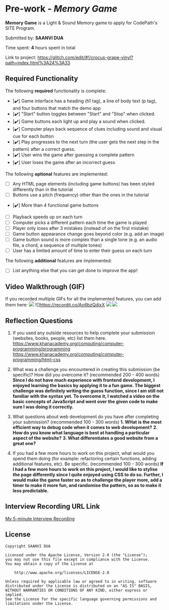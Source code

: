 # Pre-work - *Memory Game*

**Memory Game** is a Light & Sound Memory game to apply for CodePath's SITE Program. 

Submitted by: **SAANVI DUA**

Time spent: **4** hours spent in total

Link to project: https://glitch.com/edit/#!/crocus-grape-vinyl?path=index.html%3A24%3A33

## Required Functionality

The following **required** functionality is complete:

* [✔️] Game interface has a heading (h1 tag), a line of body text (p tag), and four buttons that match the demo app
* [✔️] "Start" button toggles between "Start" and "Stop" when clicked. 
* [✔️] Game buttons each light up and play a sound when clicked. 
* [✔️] Computer plays back sequence of clues including sound and visual cue for each button
* [✔️] Play progresses to the next turn (the user gets the next step in the pattern) after a correct guess. 
* [✔️] User wins the game after guessing a complete pattern
* [✔️] User loses the game after an incorrect guess

The following **optional** features are implemented:

* [ ] Any HTML page elements (including game buttons) has been styled differently than in the tutorial
* [ ] Buttons use a pitch (frequency) other than the ones in the tutorial
* [✔️] More than 4 functional game buttons
* [ ] Playback speeds up on each turn
* [ ] Computer picks a different pattern each time the game is played
* [ ] Player only loses after 3 mistakes (instead of on the first mistake)
* [ ] Game button appearance change goes beyond color (e.g. add an image)
* [ ] Game button sound is more complex than a single tone (e.g. an audio file, a chord, a sequence of multiple tones)
* [ ] User has a limited amount of time to enter their guess on each turn

The following **additional** features are implemented:

- [ ] List anything else that you can get done to improve the app!

## Video Walkthrough (GIF)

If you recorded multiple GIFs for all the implemented features, you can add them here:
![](gif1-link-here)
![]https://recordit.co/Ao6bzQdixX
![](gif3-link-here)
![](gif4-link-here)

## Reflection Questions
1. If you used any outside resources to help complete your submission (websites, books, people, etc) list them here. 
https://www.khanacademy.org/computing/computer-programming/programming
https://www.khanacademy.org/computing/computer-programming/html-css

2. What was a challenge you encountered in creating this submission (be specific)? How did you overcome it? (recommended 200 - 400 words) 
**Since I do not have much experience with frontend development, I enjoyed learning the basics by applying it to a fun game. The biggest challenge was definitely writing the guess function, since I am still not familiar with the syntax yet. To overcome it, I watched a video on the basic concepts of JavaScript and went over the given code to make sure I was doing it correctly.**

3. What questions about web development do you have after completing your submission? (recommended 100 - 300 words) 
**1. WHat is the most efficient way to debug code when it comes to web development?**
**2. How do you know what language is best at handling a particular aspect of the website?**
**3. What differentiates a good website from a great one?**

4. If you had a few more hours to work on this project, what would you spend them doing (for example: refactoring certain functions, adding additional features, etc). Be specific. (recommended 100 - 300 words) 
**If I had a few more hours to work on this project, I would like to stylise the page differently since I quite enjoyed using CSS to do so. Further, I would make the game faster so as to challenge the player more, add a timer to make it more fun, and randomise the pattern, so as to make it less predictable.**


## Interview Recording URL Link

[My 5-minute Interview Recording](your-link-here)


## License

    Copyright SAANVI DUA

    Licensed under the Apache License, Version 2.0 (the "License");
    you may not use this file except in compliance with the License.
    You may obtain a copy of the License at

        http://www.apache.org/licenses/LICENSE-2.0

    Unless required by applicable law or agreed to in writing, software
    distributed under the License is distributed on an "AS IS" BASIS,
    WITHOUT WARRANTIES OR CONDITIONS OF ANY KIND, either express or implied.
    See the License for the specific language governing permissions and
    limitations under the License.
